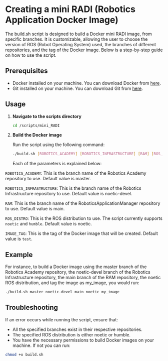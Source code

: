 # Creating a mini RADI (Robotics Application Docker Image)

The build.sh script is designed to build a Docker mini RADI image, from specific branches. It is customizable, allowing the user to choose the version of ROS (Robot Operating System) used, the branches of different repositories, and the tag of the Docker image. Below is a step-by-step guide on how to use the script.

## Prerequisites
- Docker installed on your machine. You can download Docker from [here](https://www.docker.com/products/docker-desktop).
- Git installed on your machine. You can download Git from [here](https://git-scm.com/downloads).

## Usage

1. **Navigate to the scripts directory**
    
    ```bash
    cd /scripts/mini_RADI
    ```

2. **Build the Docker image**
    
    Run the script using the following command:
    
    ```bash
    ./build.sh [ROBOTICS_ACADEMY] [ROBOTICS_INFRASTRUCTURE] [RAM] [ROS_DISTRO] [IMAGE_TAG]

    ```

    Each of the parameters is explained below:

`ROBOTICS_ACADEMY`: This is the branch name of the Robotics Academy repository to use. Default value is master.

`ROBOTICS_INFRASTRUCTURE`: This is the branch name of the Robotics Infrastructure repository to use. Default value is noetic-devel.

`RAM`: This is the branch name of the RoboticsApplicationManager repository to use. Default value is main.

`ROS_DISTRO`: This is the ROS distribution to use. The script currently supports `noetic` and `humble`. Default value is noetic.

`IMAGE_TAG`: This is the tag of the Docker image that will be created. Default value is `test`.
## Example

For instance, to build a Docker image using the master branch of the Robotics Academy repository, the noetic-devel branch of the Robotics Infrastructure repository, the main branch of the RAM repository, the noetic ROS distribution, and tag the image as my_image, you would run:

```bash
./build.sh master noetic-devel main noetic my_image
```

## Troubleshooting

If an error occurs while running the script, ensure that:

- All the specified branches exist in their respective repositories.
- The specified ROS distribution is either noetic or humble.
- You have the necessary permissions to build Docker images on your machine. If not you can run:

```bash
chmod +x build.sh
```